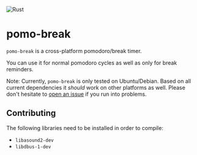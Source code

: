 ![Rust](https://github.com/phansch/pomo-break/workflows/Rust/badge.svg)

# pomo-break

`pomo-break` is a cross-platform pomodoro/break timer.

You can use it for normal pomodoro cycles as well as only for break reminders.

Note: Currently, `pomo-break` is only tested on Ubuntu/Debian. Based on all
current dependencies it _should_ work on other platforms as well. Please don't
hesitate to [open an issue] if you run into problems.

[open an issue]: https://github.com/phansch/pomo-break/issues/new

## Contributing

The following libraries need to be installed in order to compile:

* `libasound2-dev`
* `libdbus-1-dev`
